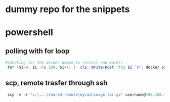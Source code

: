 # dummy repo for the snippets

# powershell 
## polling with for loop
```powershell
#checking for the docker demon to restart and work!!
 For ($i=0; $i -le 100; $i++) {  cls; Write-Host "Try $i `n"; docker ps; Start-Sleep -s 10}
```
## scp, remote trasfer through ssh
```powershell
 scp -v -r "c:\...\shared-remote\mycashimage.tar.gz" username@192.168.18.244:C:\Users\b.username\Desktop\docker_images
```


